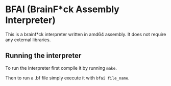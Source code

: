 # BFAI (BrainF*ck Assembly Interpreter)

This is a brainf*ck interpreter written in amd64 assembly.
It does not require any external libraries.

## Running the interpreter

To run the interpreter first compile it by running ```make```.

Then to run a .bf file simply execute it with ```bfai file_name```.